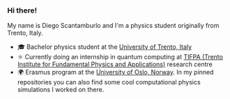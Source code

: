 ### Hi there!
My name is Diego Scantamburlo and I'm a physics student originally from Trento, Italy.
- 🎓 Bachelor physics student at the [University of Trento, Italy](https://www.unitn.it/)
- ⚛️ Currently doing an internship in quantum computing at [TIFPA (Trento Institute for Fundamental Physics and Applications)](https://www.tifpa.infn.it/) research centre
- 🌍 Erasmus program at the [University of Oslo, Norway](https://www.uio.no/english/). In my pinned repositories you can also find some cool computational physics simulations I worked on there.
